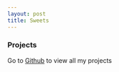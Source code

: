 ```yaml
---
layout: post
title: Sweets
---
```


### Projects
Go to [Github][github-guolilong] to view all my projects



[github-guolilong]:http://github.com/guolilong2012
